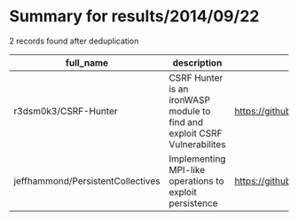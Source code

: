 
# Summary for results/2014/09/22
    
2 records found after deduplication

| full_name | description | html_url | matched_list | matched_count | pushed_at | size | stargazers_count | language | forks_count | vul_ids |
|-----------------------------------|---------------------------------------------------------------------------|------------------------------------------------------|----------------|-----------------|---------------------------|--------|--------------------|------------|---------------|-----------|
| r3dsm0k3/CSRF-Hunter | CSRF Hunter is an ironWASP module to find and exploit CSRF Vulnerabilites | https://github.com/r3dsm0k3/CSRF-Hunter | ['exploit'] | 1 | 2014-09-22 13:26:04+00:00 | 129 | 1 | Python | 1 | [] |
| jeffhammond/PersistentCollectives | Implementing MPI-like operations to exploit persistence | https://github.com/jeffhammond/PersistentCollectives | ['exploit'] | 1 | 2014-09-22 23:47:43+00:00 | 408 | 0 | Shell | 0 | [] |
